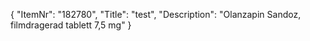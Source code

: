 {
  "ItemNr": "182780",
  "Title": "test",
  "Description": "Olanzapin Sandoz, filmdragerad tablett 7,5 mg"
}